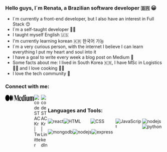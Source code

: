 ### Hello guys, I´m Renata, a Brazilian software developer :brazil: :grinning:

- I´m currently a front-end developer, but I also have an interest in Full Stack :blush:
- I´m a self-taught developer :woman_technologist:
- I taught myself English :us:
- I'm currently learning korean :kr: 한국어 가능 
- I´m a very curious person, with the internet I believe I can learn everything I put my heart and soul into it
- I have a goal to write every week a blog post on Medium :page_facing_up:
- Some facts about me: I lived in South Korea :kr:, I have MSc in Logistics :woman_student: and I love cooking :woman_cook:
- I love the tech community :purple_heart:



### Connect with me:

[<img align="left" alt="codeSTACKr.com" width="92px" height="20px" src="https://github.com/Medium/medium-logos/blob/master/01_Logo/01_Black/SVG/Medium-Logo-Black-RGB.svg" />][medium]
[<img align="left" alt="codeSTACKr | Twitter" width="22px" src="https://cdn.jsdelivr.net/npm/simple-icons@v3/icons/twitter.svg" />][twitter]
[<img align="left" alt="codeSTACKr | LinkedIn" width="22px" src="https://cdn.jsdelivr.net/npm/simple-icons@v3/icons/linkedin.svg" />][linkedin]

<br />



### Languages and Tools:

<img align="left" alt="react" src="https://img.shields.io/badge/react%20-%2320232a.svg?&style=for-the-badge&logo=react&logoColor=%2361DAFB"/>
<img align="left" alt="HTML" width="86px" src="https://img.shields.io/badge/-html5-E34F26?&style=for-the-badge&logo=html5&logoColor=white"/>
<img align="left" alt="CSS" width="80px" src="https://img.shields.io/badge/-css3-1572B6?&style=for-the-badge&logo=css3&logoColor=white"/>
<img align="left" alt="JavaScript" width="85px" height="30px" src="https://img.shields.io/badge/-javascript-F7DF1E?&style=for-the-badge&logo=javascript&logoColor=black"/>
<img align="left" alt="nodejs" src="https://img.shields.io/badge/node.js%20-%2343853D.svg?&style=for-the-badge&logo=node.js&logoColor=white"/>
<img align="left" alt="python" src="https://img.shields.io/badge/python-4B8BBE?logo=python&logoColor=white&style=for-the-badge"/>


<br/>
<br/>

<img align="left" alt="mongodb" height="20px" src="https://img.shields.io/badge/MongoDB-4DB33D?logo=mongodb&logoColor=white&style=for-the-badge"/>
<img align="left" alt="nodejs" src="https://img.shields.io/badge/-Node.js-black?&style=for-the-badge&logo=node.js&logoColor=339933"/>
<img align="left" alt="express" src="https://img.shields.io/badge/-Express-grey?&style=for-the-badge&logo=express&logoColor=white"/>


<br />
<br />


[medium]: https://medium.com/@renatamachado_73871
[twitter]: https://twitter.com/rennatts
[linkedin]: https://www.linkedin.com/in/renata-machado11/
